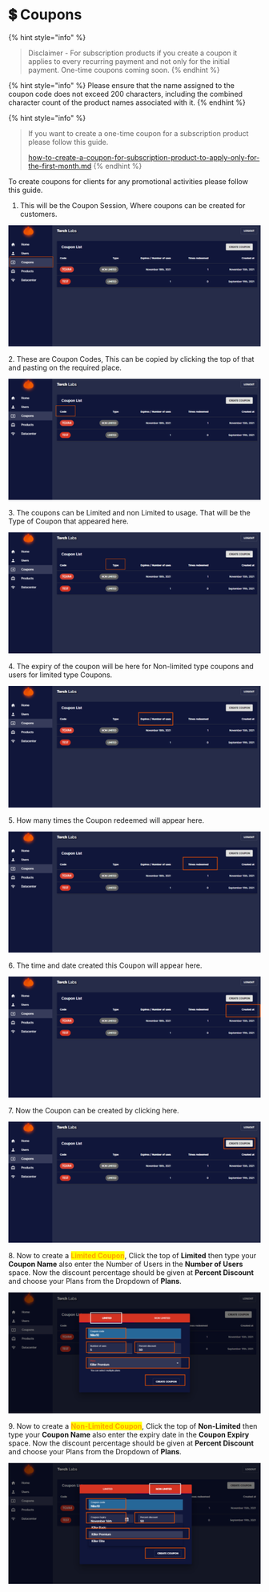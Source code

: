 # 💲 Coupons

{% hint style="info" %}
> Disclaimer - For subscription products if you create a coupon it applies to every recurring payment and not only for the initial payment. One-time coupons coming soon.
{% endhint %}

{% hint style="info" %}
Please ensure that the name assigned to the coupon code does not exceed 200 characters, including the combined character count of the product names associated with it.
{% endhint %}

{% hint style="info" %}
> If you want to create a one-time coupon for a subscription product please follow this guide.
>
> [how-to-create-a-coupon-for-subscription-product-to-apply-only-for-the-first-month.md](../../errors-and-faq/stripe/how-to-create-a-coupon-for-subscription-product-to-apply-only-for-the-first-month.md "mention")
{% endhint %}

To create coupons for clients for any promotional activities please follow this guide.

1. This will be the Coupon Session, Where coupons can be created for customers.&#x20;

![](<../../.gitbook/assets/Untitled design (19).png>)

2\. These are Coupon Codes, This can be copied by clicking the top of that and pasting on the required place.&#x20;

![](<../../.gitbook/assets/Untitled design (1) (7).png>)

3\. The coupons can be Limited and non Limited to usage. That will be the Type of Coupon that appeared here.

![](<../../.gitbook/assets/Untitled design (2) (1).png>)

4\. The expiry of the coupon will be here for Non-limited type coupons and users for limited type Coupons.

![](<../../.gitbook/assets/Untitled design (3) (11).png>)

5\. How many times the Coupon redeemed will appear here.&#x20;

![](<../../.gitbook/assets/Untitled design (4) (4).png>)

6\. The time and date created this Coupon will appear here.

![](<../../.gitbook/assets/Untitled design (5) (1).png>)

7\. Now the Coupon can be created by clicking here.

![](<../../.gitbook/assets/Untitled design (6) (8).png>)

8\. Now to create a <mark style="color:orange;">**Limited Coupon**</mark>, Click the top of **Limited** then type your **Coupon Name** also enter the Number of Users in the **Number of Users** space. Now the discount percentage should be given at **Percent Discount** and choose your Plans from the Dropdown of **Plans**.

![](<../../.gitbook/assets/Untitled design (7) (3).png>)

9\. Now to create a <mark style="color:orange;">**Non-Limited Coupon**</mark>, Click the top of **Non-Limited** then type your **Coupon Name** also enter the expiry date in the **Coupon Expiry** space. Now the discount percentage should be given at **Percent Discount** and choose your Plans from the Dropdown of **Plans**.

![](<../../.gitbook/assets/Untitled design (8).png>)

